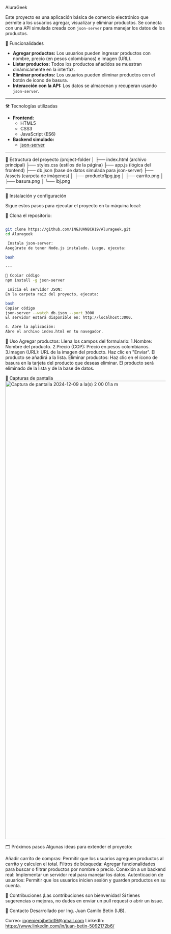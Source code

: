  AluraGeek

Este proyecto es una aplicación básica de comercio electrónico que permite a los usuarios agregar, visualizar y eliminar productos. Se conecta con una API simulada creada con `json-server` para manejar los datos de los productos.

🚀 Funcionalidades

- **Agregar productos:** Los usuarios pueden ingresar productos con nombre, precio (en pesos colombianos) e imagen (URL).
- **Listar productos:** Todos los productos añadidos se muestran dinámicamente en la interfaz.
- **Eliminar productos:** Los usuarios pueden eliminar productos con el botón de ícono de basura.
- **Interacción con la API:** Los datos se almacenan y recuperan usando `json-server`.

---

 🛠️ Tecnologías utilizadas

- **Frontend:**
  - HTML5
  - CSS3
  - JavaScript (ES6)
- **Backend simulado:**
  - [json-server](https://www.npmjs.com/package/json-server)

---

📂 Estructura del proyecto
/project-folder
│
├── index.html        (archivo principal)
├── styles.css        (estilos de la página)
├── app.js            (lógica del frontend)
├── db.json           (base de datos simulada para json-server)
├── /assets           (carpeta de imágenes)
│     ├── producto1jpg.jpg
│     ├── carrito.png
│     ├── basura.png
│     └── ibj.png


---

🚀 Instalación y configuración

Sigue estos pasos para ejecutar el proyecto en tu máquina local:

 📂 Clona el repositorio:
```bash

git clone https://github.com/INGJUANBCH19/Alurageek.git
cd Alurageek

 Instala json-server:
Asegúrate de tener Node.js instalado. Luego, ejecuta:

bash

---

📂 Copiar código
npm install -g json-server

 Inicia el servidor JSON:
En la carpeta raíz del proyecto, ejecuta:

bash
Copiar código
json-server --watch db.json --port 3000
El servidor estará disponible en: http://localhost:3000.

4. Abre la aplicación:
Abre el archivo index.html en tu navegador.
```


🧰 Uso
Agregar productos:
Llena los campos del formulario:
1.Nombre: Nombre del producto.
2.Precio (COP): Precio en pesos colombianos.
3.Imagen (URL): URL de la imagen del producto.
Haz clic en "Enviar". El producto se añadirá a la lista.
Eliminar productos:
Haz clic en el ícono de basura en la tarjeta del producto que deseas eliminar.
El producto será eliminado de la lista y de la base de datos.

🎨 Capturas de pantalla
<img width="1440" alt="Captura de pantalla 2024-12-09 a la(s) 2 00 01 a m" src="https://github.com/user-attachments/assets/54b8b072-8a6b-41ca-935b-d81e1cbee273">


🗂️ Próximos pasos
Algunas ideas para extender el proyecto:

Añadir carrito de compras: Permitir que los usuarios agreguen productos al carrito y calculen el total.
Filtros de búsqueda: Agregar funcionalidades para buscar o filtrar productos por nombre o precio.
Conexión a un backend real: Implementar un servidor real para manejar los datos.
Autenticación de usuarios: Permitir que los usuarios inicien sesión y guarden productos en su cuenta.

🤝 Contribuciones
¡Las contribuciones son bienvenidas! Si tienes sugerencias o mejoras, no dudes en enviar un pull request o abrir un issue.


📧 Contacto
Desarrollado por Ing. Juan Camilo Betin (IJB).

Correo: ingenierojbetin19@gmail.com
LinkedIn: https://www.linkedin.com/in/juan-betin-5092172b6/



